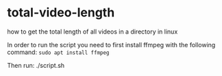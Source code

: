 # total-video-length
how to get the total length of all videos in a directory in linux


In order to run the script you need to first install ffmpeg with the following command:
  `sudo apt install ffmpeg`
  
 Then run:
  ./script.sh

